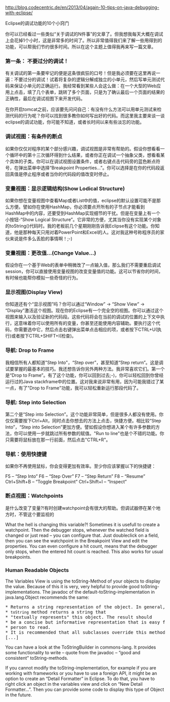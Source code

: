 http://blog.codecentric.de/en/2013/04/again-10-tips-on-java-debugging-with-eclipse/

Eclipse的调试功能的10个小窍门

你可以已经看过一些类似“关于调试的N件事”的文章了。但我想我每天大概在调试上会花掉1个小时，这是非常多的时间了。所以非常值得我们来了解一些用得到的功能，可以帮我们节约很多时间。所以在这个主题上值得我再来写一篇文章。

### 第一条： 不要过分的调试！

有关调试的第一条要牢记的便是这条很疯狂的口号！但是我必须要在这里再说一遍：不要过分的调试！试着将复杂的逻辑分解成独立的小单元，然后写单元测试代码来保证小单元的正确运行。我经常看到某些人会这么做：在一个大型的Web应用上点击，填了几个表单，跳转了多个页面，只是为了确认最后一个页面的结果的正确性，最后在调试视图下来开发代码。

在你开启tomcat之前，应该要先问问自己：有没有什么方法可以用单元测试来检测代码的行为呢？你可以找到很多教你如何写出好的代码。而这里我主要来谈一谈eclipse的调试功能，你可能不知道，或者长时间以来有些淡忘的功能。

### 调试视图：有条件的断点

如果你仅仅对程序的某个部分感兴趣，调试视图是非常有帮助的。假设你想看看一个循环中的第十三次循环得到什么结果，或者你正在调试一个抽象父类，想看看某个具体的子类。你可以在调试视图设置条件，或者右键点击代码旁的蓝色断点符号，在弹出菜单中选择“Breakpoint Properties...”。你可以选择是在你的代码段返回真值是停止程序或者当你的代码段的值改变时停止。

### 变量视图：显示逻辑结构(Show Lodical Structure)

如果你想在变量视图中查看Map或者List中的值，eclipse的默认设置可能不是那么方便。譬如你在使用HashMap，你必须要点开所有的子节点才能看到HashMap中的内容，还要受到HashMap实现细节的干扰。但是在变量上有一个小按钮-“Show Logical Structure”。它非常的方便，尤其当你没有实现某个对象的toString()代码时。我的老板前几个星期刚刚告诉我Eclipse有这个功能。你知道，他是那种每天只用对着PowerPoint和Excel的人。这对我这种号称程序员的家伙来说是件多么丢脸的事情啊！;-)

### 变量视图：更改值…(Change Value…)

假设你在一个基于Web的表单中稍微改了一点输入值，那么我们不需要重启调试session，你可以直接使用变量视图的改变变量值的功能。这可以节省你的时间，有时候也能帮你模拟一些奇怪的行为。

### 显示视图(Display View)

你知道还有个“显示视图”吗？你可以通过“Window” -> “Show View” -> “Display”激活这个视图。现在你的Eclipse有一个完全空的视图。你可以通过这个视图来输入以及验证新的代码段。这些代码将会在当前的调试的位置的上下文中执行，这意味着你可以使用所有的变量，你甚至还能使用内容辅助。要执行这个代码，你需要选中它，然后点击右键弹出菜单点击相应的项，或者按下CTRL+U(执行)或者按下CTRL+SHIFT+I(检查)。
 
### 导航: Drop to Frame

我相信所有人都知道"Step Into"，“Step over”，甚至知道“Step return”。这是调试要掌握的最基本的技巧。我还想告诉你另外两种方法。我非常喜欢它们。第一个是“Drop to Frame”。有了这个功能，你可以回到过去;-)，你可以轻松回到你曾经运行过的Java stackframe中的位置。这对我来说非常有用，因为可能我错过了某一点，有了"Drop to Frame"功能，我可以轻松重新运行那段代码了。

### 导航: Step into Selection

第二个是“Step into Selection”。这个功能非常简单，但是很多人都没有使用。你仅仅需要按下Ctrl+Alt，同时点击你想去的方法上点击，快捷方便。相比较“Step Into”，“Step into Selection”更加方便。譬如假设你想进入某个有许多参数的方法，你可以使用一步就跳过所有参数的赋值。"Run to line"也是个不错的功能。你只需要将鼠标放在那一行前面，然后点击"CTRL+R"。
 

### 导航：使用快捷键

如果你不再使用鼠标，你会变得更加有效率。至少你应该掌握以下的快捷键：

F5 – “Step Into”
F6 – “Step Over”
F7 – “Step Return”
F8 – “Resume”
Ctrl+Shift+B – “Toggle Breakpoint”
Ctrl+Shift+I – “Inspect”

### 断点视图：Watchpoints

是什么改变了变量?!有时创建watchpoint会有很大的帮助。但调试器停在某个地方时，不管这个要监视的

What the hell is changing this variable?! Sometimes it is usefull to create a watchpoint. Then the debugger stops, whenever the watched field is changed or just read – you can configure that. Just doubleclick on a field, then you can see the watchpoint in the Breakpoint View and edit the properties. You can even configure a hit count, means that the debugger only stops, when the entered hit count is reached. This also works for usual breakpoints.
 
### Human Readable Objects

The Variables View is using the toString-Method of your objects to display the value. Because of this it is very, very helpful
to provide good toString-implementations. The javadoc of the default-toString-implementation in java.lang.Object recommends the same:

<pre>
* Returns a string representation of the object. In general, the
* <code>toString</code> method returns a string that
* "textually represents" this object. The result should
* be a concise but informative representation that is easy for a
* person to read.
* It is recommended that all subclasses override this method.
[...]
</pre>

You can have a look at the ToStringBuilder in commons-lang. It provides some functionality to write – quote from the javadoc – “good and consistent” toString-methods.

If you cannot modify the toString-implementation, for example if you are working with frameworks or you have to use a foreign API, it might be an option to create an “Detail Formatter” in Eclipse. To do that, you have to right click an object in the variables view and click on “New Detail Formatter…”. Then you can provide some code to display this type of Object in the future.

